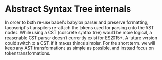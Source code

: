 Abstract Syntax Tree internals
==============================

In order to both re-use babel's babylon parser and preserve formatting, tacoscript's transpilers re-attach the tokens used for parsing onto the AST nodes. While using a CST (concrete syntax tree) would be more logical, a reasonable CST parser doesn't currently exist for ES2015+. A future version could switch to a CST, if it makes things simpler. For the short term, we will keep any AST transformations as simple as possible, and instead focus on token transformations.
